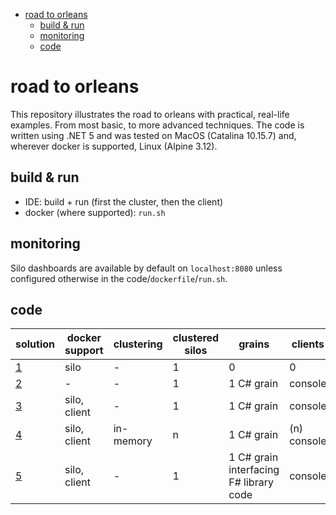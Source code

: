 - [road to orleans](#road-to-orleans)
  - [build & run](#build--run)
  - [monitoring](#monitoring)
  - [code](#code)

# road to orleans

This repository illustrates the road to orleans with practical, real-life examples. From most basic, to more advanced techniques. The code is written using .NET 5 and was tested on MacOS (Catalina 10.15.7) and, wherever docker is supported, Linux (Alpine 3.12).

## build & run

* IDE: build + run (first the cluster, then the client)
* docker (where supported): `run.sh`

## monitoring

Silo dashboards are available by default on `localhost:8080` unless configured otherwise in the code/`dockerfile`/`run.sh`.

## code

| solution | docker support | clustering | clustered silos | grains | clients |
| --- | --- | --- | --- | --- | --- |
| [1](1/readme.md) | silo | - | 1 | 0 | 0 |
| [2](2/readme.md) | - | - | 1 | 1 C# grain | console |
| [3](3/readme.md) | silo, client | - | 1 | 1 C# grain | console |
| [4](4/readme.md) | silo, client | in-memory | n | 1 C# grain | (n) console |
| [5](5/readme.md) | silo, client | - | 1 | 1 C# grain interfacing F# library code | console |
